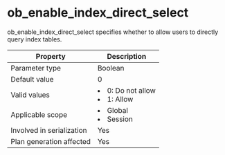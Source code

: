 ob_enable_index_direct_select
==================================================
<!-- # docslug#/oceanbase-database/oceanbase-database/V4.0.0/ob_enable_index_direct_select-1-2-3 -->
ob_enable_index_direct_select specifies whether to allow users to directly query index tables.


| **Property** | **Description** |
|----------|------------------------------------------------------------------------------------------------------------|
| Parameter type | Boolean |
| Default value | 0 |
| Valid values | <li> 0: Do not allow   <li> 1: Allow |
| Applicable scope | <li> Global   <li> Session |
| Involved in serialization | Yes |
| Plan generation affected | Yes |




